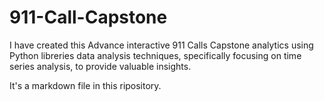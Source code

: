 # 911-Call-Capstone
I have created this Advance interactive 911 Calls Capstone analytics using Python libreries data analysis techniques, specifically focusing on time series analysis, to provide valuable insights.

It's a markdown file in this ripository.
